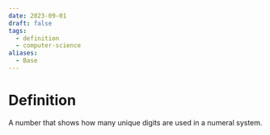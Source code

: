 ```yaml
---
date: 2023-09-01
draft: false
tags:
  - definition
  - computer-science
aliases:
  - Base
---
```

# Definition

A number that shows how many unique digits are used in a numeral system.